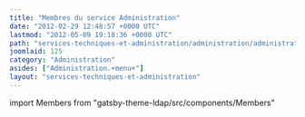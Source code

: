 ```yaml
---
title: "Membres du service Administration"
date: "2012-02-29 12:48:57 +0000 UTC"
lastmod: "2012-05-09 19:18:36 +0000 UTC"
path: "services-techniques-et-administration/administration/administration.md"
joomlaid: 125
category: "Administration"
asides: ["Administration.+menu+"]
layout: "services-techniques-et-administration"
---
```


import Members from "gatsby-theme-ldap/src/components/Members"

<Members group="Administration" />

